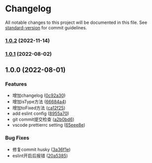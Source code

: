 # Changelog

All notable changes to this project will be documented in this file. See [standard-version](https://github.com/conventional-changelog/standard-version) for commit guidelines.

### [1.0.2](https://github.com/wangliang101/jstoolkit/compare/v1.0.1...v1.0.2) (2022-11-14)

### [1.0.1](https://github.com/wangliang101/jstoolkit/compare/v1.0.0...v1.0.1) (2022-08-02)

## 1.0.0 (2022-08-01)


### Features

* 增加changelog ([0c92a30](https://github.com/wangliang101/jstoolkit/commit/0c92a30568ff7a9d402c4597a73fef3f9b555d7d))
* 增加isType方法 ([66684a4](https://github.com/wangliang101/jstoolkit/commit/66684a4d2001558dc3e4557c495d99b29e06ac04))
* 增加toFixed方法 ([ca12f25](https://github.com/wangliang101/jstoolkit/commit/ca12f251aec10fcb2911d554dc53b1c1d715cc85))
* add eslint config ([8955a70](https://github.com/wangliang101/jstoolkit/commit/8955a706572c54c9025086ba4e4047547d1d6bef))
* git commit提交检查 ([a2b0bd6](https://github.com/wangliang101/jstoolkit/commit/a2b0bd6a98ccd4003c5b78a6bd2c2ccbd7f8a37f))
* vscode prettierrc setting ([65eee8e](https://github.com/wangliang101/jstoolkit/commit/65eee8e04903396714e7a4a9228c27dd7db222ea))


### Bug Fixes

* 修复commit husky ([3a36f1e](https://github.com/wangliang101/jstoolkit/commit/3a36f1e09240fcd75a23747338fc5a8681efb939))
* eslint开启后报错 ([20a5385](https://github.com/wangliang101/jstoolkit/commit/20a5385ceeecaab664a66613b4096321541318e9))
